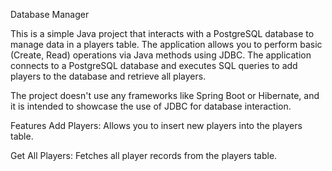 Database Manager

This is a simple Java project that interacts with a PostgreSQL database to manage data in a players table. The application allows you to perform basic (Create, Read) operations via Java methods using JDBC. The application connects to a PostgreSQL database and executes SQL queries to add players to the database and retrieve all players.

The project doesn't use any frameworks like Spring Boot or Hibernate, and it is intended to showcase the use of JDBC for database interaction.

Features
Add Players: Allows you to insert new players into the players table.

Get All Players: Fetches all player records from the players table.

